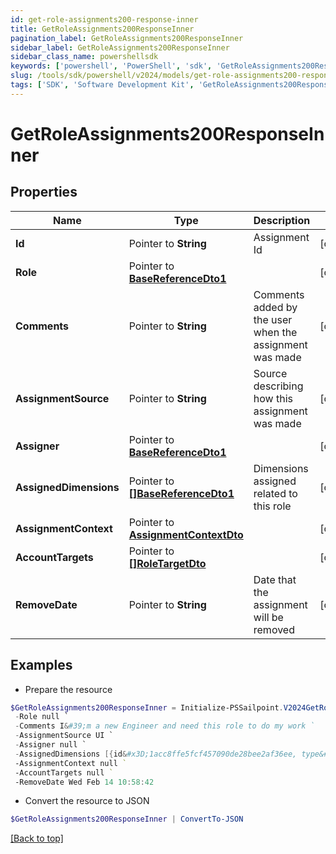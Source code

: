 ```yaml
---
id: get-role-assignments200-response-inner
title: GetRoleAssignments200ResponseInner
pagination_label: GetRoleAssignments200ResponseInner
sidebar_label: GetRoleAssignments200ResponseInner
sidebar_class_name: powershellsdk
keywords: ['powershell', 'PowerShell', 'sdk', 'GetRoleAssignments200ResponseInner'] 
slug: /tools/sdk/powershell/v2024/models/get-role-assignments200-response-inner
tags: ['SDK', 'Software Development Kit', 'GetRoleAssignments200ResponseInner']
---
```



# GetRoleAssignments200ResponseInner

## Properties

Name | Type | Description | Notes
------------ | ------------- | ------------- | -------------
**Id** |  Pointer to **String** | Assignment Id | [optional] 
**Role** |  Pointer to [**BaseReferenceDto1**](base-reference-dto1) |  | [optional] 
**Comments** |  Pointer to **String** | Comments added by the user when the assignment was made | [optional] 
**AssignmentSource** |  Pointer to **String** | Source describing how this assignment was made | [optional] 
**Assigner** |  Pointer to [**BaseReferenceDto1**](base-reference-dto1) |  | [optional] 
**AssignedDimensions** |  Pointer to [**[]BaseReferenceDto1**](base-reference-dto1) | Dimensions assigned related to this role | [optional] 
**AssignmentContext** |  Pointer to [**AssignmentContextDto**](assignment-context-dto) |  | [optional] 
**AccountTargets** |  Pointer to [**[]RoleTargetDto**](role-target-dto) |  | [optional] 
**RemoveDate** |  Pointer to **String** | Date that the assignment will be removed | [optional] 

## Examples

- Prepare the resource
```powershell
$GetRoleAssignments200ResponseInner = Initialize-PSSailpoint.V2024GetRoleAssignments200ResponseInner  -Id 1cbb0705b38c4226b1334eadd8874086 `
 -Role null `
 -Comments I&#39;m a new Engineer and need this role to do my work `
 -AssignmentSource UI `
 -Assigner null `
 -AssignedDimensions [{id&#x3D;1acc8ffe5fcf457090de28bee2af36ee, type&#x3D;DIMENSION, name&#x3D;Northeast region}] `
 -AssignmentContext null `
 -AccountTargets null `
 -RemoveDate Wed Feb 14 10:58:42
```

- Convert the resource to JSON
```powershell
$GetRoleAssignments200ResponseInner | ConvertTo-JSON
```


[[Back to top]](#) 

